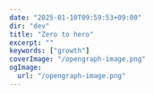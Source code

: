 ```yaml
---
date: "2025-01-10T09:59:53+09:00"
dir: "dev"
title: "Zero to hero"
excerpt: ""
keywords: ["growth"]
coverImage: "/opengraph-image.png"
ogImage:
  url: "/opengraph-image.png"
---
```

